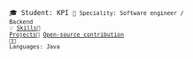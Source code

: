 <code>🎓 Student: KPI <code>👷 Speciality: Software engineer / Backend</code><br><code>💡 [Skills](SKILLS.md)</code><code>🧻 [Projects](PROJECTS.md)</code><code>👀 [Open-source contribution](CONTRIBUTION.md)</code><br><code>🧑‍💻 Languages: Java</code>
